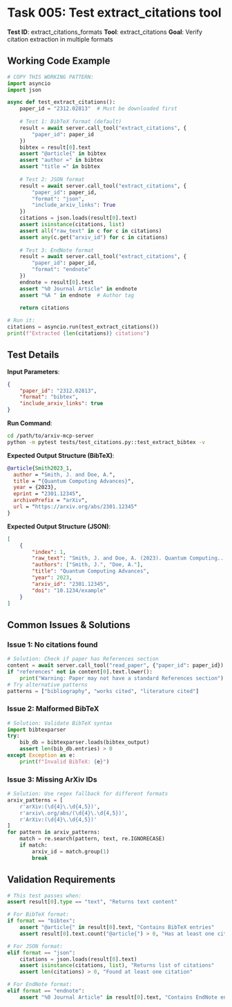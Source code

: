 # Task 005: Test extract_citations tool

**Test ID**: extract_citations_formats
**Tool**: extract_citations
**Goal**: Verify citation extraction in multiple formats

## Working Code Example

```python
# COPY THIS WORKING PATTERN:
import asyncio
import json

async def test_extract_citations():
    paper_id = "2312.02813"  # Must be downloaded first
    
    # Test 1: BibTeX format (default)
    result = await server.call_tool("extract_citations", {
        "paper_id": paper_id
    })
    bibtex = result[0].text
    assert "@article{" in bibtex
    assert "author =" in bibtex
    assert "title =" in bibtex
    
    # Test 2: JSON format
    result = await server.call_tool("extract_citations", {
        "paper_id": paper_id,
        "format": "json",
        "include_arxiv_links": True
    })
    citations = json.loads(result[0].text)
    assert isinstance(citations, list)
    assert all("raw_text" in c for c in citations)
    assert any(c.get("arxiv_id") for c in citations)
    
    # Test 3: EndNote format
    result = await server.call_tool("extract_citations", {
        "paper_id": paper_id,
        "format": "endnote"
    })
    endnote = result[0].text
    assert "%0 Journal Article" in endnote
    assert "%A " in endnote  # Author tag
    
    return citations

# Run it:
citations = asyncio.run(test_extract_citations())
print(f"Extracted {len(citations)} citations")
```

## Test Details

**Input Parameters**:
```json
{
    "paper_id": "2312.02813",
    "format": "bibtex",
    "include_arxiv_links": true
}
```

**Run Command**:
```bash
cd /path/to/arxiv-mcp-server
python -m pytest tests/test_citations.py::test_extract_bibtex -v
```

**Expected Output Structure (BibTeX)**:
```bibtex
@article{Smith2023_1,
  author = "Smith, J. and Doe, A.",
  title = "{Quantum Computing Advances}",
  year = {2023},
  eprint = "2301.12345",
  archivePrefix = "arXiv",
  url = "https://arxiv.org/abs/2301.12345"
}
```

**Expected Output Structure (JSON)**:
```json
[
    {
        "index": 1,
        "raw_text": "Smith, J. and Doe, A. (2023). Quantum Computing...",
        "authors": ["Smith, J.", "Doe, A."],
        "title": "Quantum Computing Advances",
        "year": 2023,
        "arxiv_id": "2301.12345",
        "doi": "10.1234/example"
    }
]
```

## Common Issues & Solutions

### Issue 1: No citations found
```python
# Solution: Check if paper has References section
content = await server.call_tool("read_paper", {"paper_id": paper_id})
if "references" not in content[0].text.lower():
    print("Warning: Paper may not have a standard References section")
# Try alternative patterns
patterns = ["bibliography", "works cited", "literature cited"]
```

### Issue 2: Malformed BibTeX
```python
# Solution: Validate BibTeX syntax
import bibtexparser
try:
    bib_db = bibtexparser.loads(bibtex_output)
    assert len(bib_db.entries) > 0
except Exception as e:
    print(f"Invalid BibTeX: {e}")
```

### Issue 3: Missing ArXiv IDs
```python
# Solution: Use regex fallback for different formats
arxiv_patterns = [
    r'arXiv:(\d{4}\.\d{4,5})',
    r'arxiv\.org/abs/(\d{4}\.\d{4,5})',
    r'ArXiv:(\d{4}\.\d{4,5})'
]
for pattern in arxiv_patterns:
    match = re.search(pattern, text, re.IGNORECASE)
    if match:
        arxiv_id = match.group(1)
        break
```

## Validation Requirements

```python
# This test passes when:
assert result[0].type == "text", "Returns text content"

# For BibTeX format:
if format == "bibtex":
    assert "@article{" in result[0].text, "Contains BibTeX entries"
    assert result[0].text.count("@article{") > 0, "Has at least one citation"

# For JSON format:
elif format == "json":
    citations = json.loads(result[0].text)
    assert isinstance(citations, list), "Returns list of citations"
    assert len(citations) > 0, "Found at least one citation"

# For EndNote format:
elif format == "endnote":
    assert "%0 Journal Article" in result[0].text, "Contains EndNote entries"
```